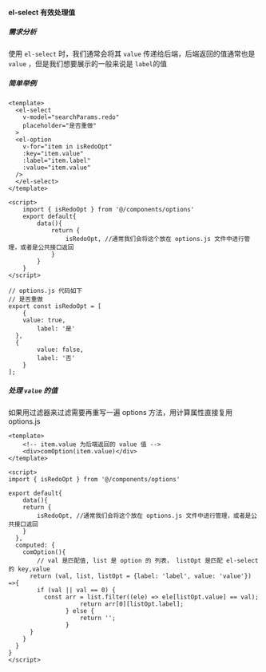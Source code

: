 #### el-select 有效处理值

##### 需求分析

使用 `el-select` 时，我们通常会将其 `value` 传递给后端，后端返回的值通常也是 `value` ，但是我们想要展示的一般来说是 `label`的值

##### 简单举例

```
<template>
  <el-select
    v-model="searchParams.redo"
    placeholder="是否重做"
  >
  <el-option
    v-for="item in isRedoOpt"
    :key="item.value"
    :label="item.label"
    :value="item.value"
  />
  </el-select>
</template>

<script>
	import { isRedoOpt } from '@/components/options'
	export default{
		data(){
			return {
				isRedoOpt, //通常我们会将这个放在 options.js 文件中进行管理，或者是公共接口返回
			}
		}
	}
</script>

// options.js 代码如下
// 是否重做
export const isRedoOpt = [
	{
    value: true,
		label: '是'
  },
  {
		value: false,
		label: '否'
	}
];
```

##### 处理 `value` 的值

如果用过滤器来过滤需要再重写一遍 options 方法，用计算属性直接复用 options.js

```
<template>
	<!-- item.value 为后端返回的 value 值 -->
	<div>comOption(item.value)</div>
</template>

<script>
import { isRedoOpt } from '@/components/options'

export default{
	data(){
  	return {
  		isRedoOpt, //通常我们会将这个放在 options.js 文件中进行管理，或者是公共接口返回
  	}
  },
  computed: {
  	comOption(){
  		// val 是匹配值, list 是 option 的 列表， listOpt 是匹配 el-select 的 key,value
      return (val, list, listOpt = {label: 'label', value: 'value'}) =>{
        if (val || val == 0) {
          const arr = list.filter((ele) => ele[listOpt.value] == val);
					return arr[0][listOpt.label];
				} else {
					return '';
				}
      }
    }
  }
}
</script>
```

